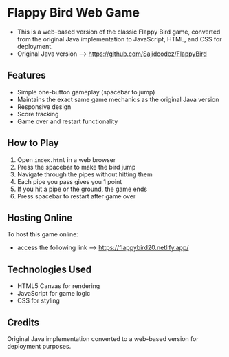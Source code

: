 # Flappy Bird Web Game

- This is a web-based version of the classic Flappy Bird game, converted from the original Java implementation to JavaScript, HTML, and CSS for deployment. 
- Original Java version --> https://github.com/Sajidcodez/FlappyBird

## Features

- Simple one-button gameplay (spacebar to jump)
- Maintains the exact same game mechanics as the original Java version
- Responsive design
- Score tracking
- Game over and restart functionality

## How to Play

1. Open `index.html` in a web browser
2. Press the spacebar to make the bird jump
3. Navigate through the pipes without hitting them
4. Each pipe you pass gives you 1 point
5. If you hit a pipe or the ground, the game ends
6. Press spacebar to restart after game over

## Hosting Online

To host this game online:
- access the following link -->
  https://flappybird20.netlify.app/

## Technologies Used
- HTML5 Canvas for rendering
- JavaScript for game logic
- CSS for styling

## Credits
Original Java implementation converted to a web-based version for deployment purposes.
